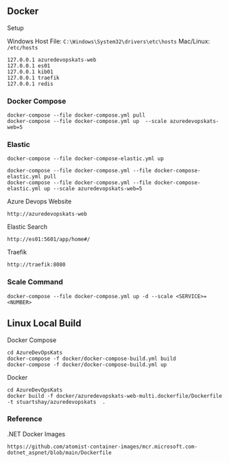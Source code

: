 
## Docker

Setup

Windows Host File:  ```C:\Windows\System32\drivers\etc\hosts```
Mac/Linux: ```/etc/hosts```

```
127.0.0.1 azuredevopskats-web
127.0.0.1 es01
127.0.0.1 kib01
127.0.0.1 traefik
127.0.0.1 redis
```

### Docker Compose

```
docker-compose --file docker-compose.yml pull
docker-compose --file docker-compose.yml up  --scale azuredevopskats-web=5
```

### Elastic
```
docker-compose --file docker-compose-elastic.yml up

docker-compose --file docker-compose.yml --file docker-compose-elastic.yml pull
docker-compose --file docker-compose.yml --file docker-compose-elastic.yml up --scale azuredevopskats-web=5
```

Azure Devops Website
```
http://azuredevopskats-web
```

Elastic Search
```
http://es01:5601/app/home#/
```

Traefik
```
http://traefik:8080
```

### Scale Command
```
docker-compose --file docker-compose.yml up -d --scale <SERVICE>=<NUMBER>
```


## Linux Local Build

Docker Compose
```
cd AzureDevOpsKats
docker-compose -f docker/docker-compose-build.yml build
docker-compose -f docker/docker-compose-build.yml up
```

Docker
```
cd AzureDevOpsKats
docker build -f docker/azuredevopskats-web-multi.dockerfile/Dockerfile -t stuartshay/azuredevopskats  .
  ```

### Reference
.NET Docker Images
```
https://github.com/atomist-container-images/mcr.microsoft.com-dotnet_aspnet/blob/main/Dockerfile
```


